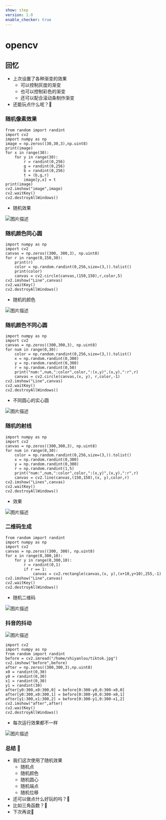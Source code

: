 ```yaml
---
show: step
version: 1.0
enable_checker: true
---
```


# opencv

## 回忆

- 上次设置了各种渐变的效果
	- 可以控制灰度的渐变
	- 也可以控制彩色的渐变
	- 还可以配合滚动条制作渐变
- 还能玩点什么呢？🤔

### 随机像素效果
```
from random import randint
import cv2 
import numpy as np
image = np.zeros((30,30,3),np.uint8)
print(image)
for x in range(30):
    for y in range(30):
        r = randint(0,256)
        g = randint(0,256)
        b = randint(0,256)
        t = (b,g,r)
        image[y,x] = t 
print(image)
cv2.imshow("image",image)
cv2.waitKey()
cv2.destroyAllWindows()
```

- 随机效果

![图片描述](https://doc.shiyanlou.com/courses/uid1190679-20240107-1704619152445)

### 随机颜色同心圆
```
import numpy as np
import cv2
canvas = np.zeros((300, 300,3), np.uint8)
for r in range(0,150,30):
    print(r)
    color = np.random.randint(0,256,size=(3,)).tolist()
    print(color)
    canvas = cv2.circle(canvas,(150,150),r,color,5)
cv2.imshow("Line",canvas)
cv2.waitKey()
cv2.destroyAllWindows()
```

- 随机的颜色

![图片描述](https://doc.shiyanlou.com/courses/uid1190679-20240107-1704619242852)

### 随机颜色不同心圆
```
import numpy as np                                       
import cv2                                               
canvas = np.zeros((300,300,3), np.uint8)                 
for num in range(0,30):                                  
    color = np.random.randint(0,256,size=(3,)).tolist()  
    x = np.random.randint(0,300)                         
    y = np.random.randint(0,300)                         
    r = np.random.randint(0,50)                          
    print("num:",num,":color",color,":(x,y)",(x,y),":r",r)                                         
    canvas = cv2.circle(canvas,(x, y), r,color,-1)       
cv2.imshow("Line",canvas)                                
cv2.waitKey()                                            
cv2.destroyAllWindows()
```

- 不同圆心的实心圆

![图片描述](https://doc.shiyanlou.com/courses/uid1190679-20240107-1704619301057)

### 随机的射线
```
import numpy as np
import cv2
canvas = np.zeros((300,300,3), np.uint8)
for num in range(0,30):   
    color = np.random.randint(0,256,size=(3,)).tolist()
    x = np.random.randint(0,300)
    y = np.random.randint(0,300)
    r = np.random.randint(1,5)
    print("num:",num,":color",color,":(x,y)",(x,y),":r",r)                                         
    canvas = cv2.line(canvas,(150,150),(x, y),color,r)
cv2.imshow("Lines",canvas) 
cv2.waitKey()
cv2.destroyAllWindows()
```

- 效果

![图片描述](https://doc.shiyanlou.com/courses/uid1190679-20240107-1704619347121)

### 二维码生成
```
from random import randint                                      
import numpy as np                                              
import cv2                                                      
canvas = np.zeros((300, 300), np.uint8)                         
for x in range(0,300,10):                                       
    for y in range(0,300,10):                                   
        r = randint(0,1)                                        
        if r == 1:                                              
            canvas = cv2.rectangle(canvas,(x, y),(x+10,y+10),255,-1)
cv2.imshow("Line",canvas)                                       
cv2.waitKey()                                                   
cv2.destroyAllWindows()
```

- 随机二维码

![图片描述](https://doc.shiyanlou.com/courses/uid1190679-20240107-1704619417340)

### 抖音的抖动

![图片描述]()


```
import cv2                                                                      
import numpy as np
from random import randint
before = cv2.imread("/home/shiyanlou/tiktok.jpg")
cv2.imshow("before",before)
after = np.zeros((300,300,3),np.uint8)
x0 = randint(0,30)
y0 = randint(0,30)
x1 = randint(0,30)
y1 = randint(30)
after[y0:300,x0:300,0] = before[0:300-y0,0:300-x0,0]
after[y0:300,x0:300,1] = before[0:300-y0,0:300-x0,1]
after[y1:300,x1:300,2] = before[0:300-y1,0:300-x1,2]
cv2.imshow("after",after)
cv2.waitKey()
cv2.destroyAllWindows()
```

- 每次运行效果都不一样

![图片描述](https://doc.shiyanlou.com/courses/uid1190679-20240107-1704620135708)

### 总结 🤔
- 我们这次使用了随机效果
	- 随机点
	- 随机颜色
	- 随机圆心
	- 随机端点
	- 随机位移
- 还可以做点什么好玩的吗？🤔
- 比如三角函数？🤔
- 下次再说👋
